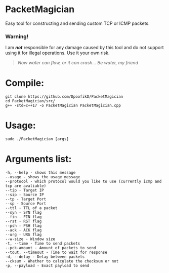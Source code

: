 # PacketMagician

Easy tool for constructing and sending custom TCP or ICMP packets.

### Warning!

I am **_not_** responsible for any damage caused by this tool and do not support using it for illegal operations. Use it your own risk.

> *Now water can flow, or it can crash... Be water, my friend*

# Compile:

~~~
git clone https://github.com/DpoofikD/PacketMagician
cd PacketMagician/src/
g++ -std=c++17 -o PacketMagician PacketMagician.cpp
~~~

# Usage:

~~~
sudo ./PacketMagician [args]
~~~

# Arguments list:
~~~
-h, --help - shows this message
--usage - shows the usage message
--protocol - which protocol would you like to use (currently icmp and tcp are avaliable)
--tip - Target IP
--sip - Source IP
--tp - Target Port
--sp - Source Port
--ttl - TTL of a packet
--syn - SYN flag
--fin - FIN flag
--rst - RST flag
--psh - PSH flag
--ack - ACK flag
--urg - URG flag
--w-size - Window size
-t, --time - Time to send packets
--pck-amount - Amount of packets to send
--tout, --timeout - Time to wait for response
-d, --delay - Delay between packets
--cksum - Whether to calculate the checksum or not
-p, --payload - Exact payload to send
~~~
